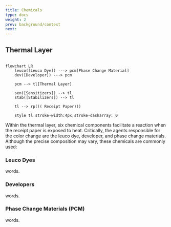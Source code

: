 ```yaml
---
title: Chemicals 
type: docs
weight: 2
prev: background/context
next: 
---
```


## Thermal Layer

```mermaid

flowchart LR
	leuco([Leuco Dye]) ---> pcm[Phase Change Material]
    dev([Developer]) ---> pcm
    
    pcm --> tl[Thermal Layer]

    sen([Sensitizers]) --> tl
    stab([Stabilizers]) --> tl

    tl --> rp((( Receipt Paper)))
    
    style tl stroke-width:4px,stroke-dasharray: 0

```

Within the thermal layer, six chemical components facilitate a reaction when the receipt paper is exposed to heat. Critically, the agents responsible for the color change are the leuco dye, developer, and phase change materials. Although the precise composition may vary, these chemicals are commonly used:

### Leuco Dyes

words.

### Developers

words.

### Phase Change Materials (PCM) 

words.